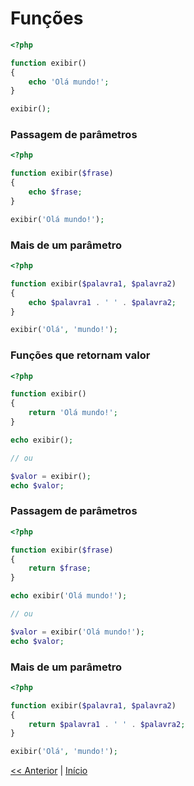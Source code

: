 # Funções

```php
<?php

function exibir()
{
    echo 'Olá mundo!';
}

exibir();

```

### Passagem de parâmetros

```php
<?php

function exibir($frase)
{
    echo $frase;
}

exibir('Olá mundo!');
```

### Mais de um parâmetro

```php
<?php

function exibir($palavra1, $palavra2)
{
    echo $palavra1 . ' ' . $palavra2;
}

exibir('Olá', 'mundo!');
```

### Funções que retornam valor

```php
<?php

function exibir()
{
    return 'Olá mundo!';
}

echo exibir();

// ou

$valor = exibir();
echo $valor;

```

### Passagem de parâmetros

```php
<?php

function exibir($frase)
{
    return $frase;
}

echo exibir('Olá mundo!');

// ou

$valor = exibir('Olá mundo!');
echo $valor;
```

### Mais de um parâmetro

```php
<?php

function exibir($palavra1, $palavra2)
{
    return $palavra1 . ' ' . $palavra2;
}

exibir('Olá', 'mundo!');

```

[<< Anterior](https://github.com/agenciasys/as-capacita/blob/master/PHP-basico/EstruturasRepeticao.md#estruturas-de-repeti%C3%A7%C3%A3o)
|
[Início](https://github.com/agenciasys/as-capacita/blob/master/PHP-basico/README.md#php-b%C3%A1sico)
